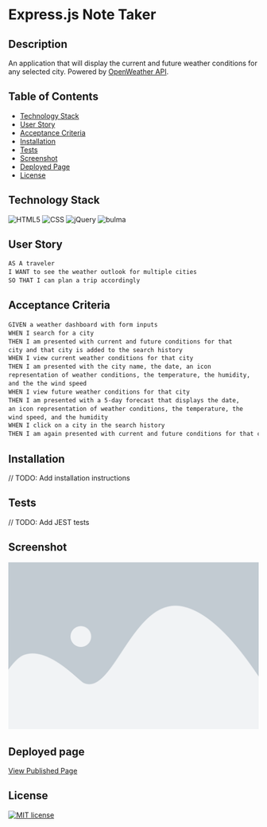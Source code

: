 # Express.js Note Taker

## Description

An application that will display the current and future weather conditions for any selected city. Powered by [OpenWeather API](https://openweathermap.org/api).

  ## Table of Contents
  * [Technology Stack](#technology-stack)
  * [User Story](#user-story)
  * [Acceptance Criteria](#acceptance-criteria)
  * [Installation](#installation)
  * [Tests](#tests)
  * [Screenshot](#screenshot)
  * [Deployed Page](#deployed-page)
  * [License](#license)

## Technology Stack

![HTML5](https://img.shields.io/badge/HTML-239120?style=for-the-badge&logo=html5&logoColor=white)
![CSS](https://img.shields.io/badge/CSS-239120?&style=for-the-badge&logo=css3&logoColor=white)
![jQuery](https://img.shields.io/badge/jQuery-0769AD?style=for-the-badge&logo=jquery&logoColor=white)
![bulma](./assets/images/bulma.svg)

## User Story

```md
AS A traveler
I WANT to see the weather outlook for multiple cities
SO THAT I can plan a trip accordingly
```

## Acceptance Criteria

```md
GIVEN a weather dashboard with form inputs
WHEN I search for a city
THEN I am presented with current and future conditions for that  
city and that city is added to the search history
WHEN I view current weather conditions for that city
THEN I am presented with the city name, the date, an icon  
representation of weather conditions, the temperature, the humidity,  
and the the wind speed
WHEN I view future weather conditions for that city
THEN I am presented with a 5-day forecast that displays the date,  
an icon representation of weather conditions, the temperature, the  
wind speed, and the humidity
WHEN I click on a city in the search history
THEN I am again presented with current and future conditions for that city
```

## Installation

// TODO: Add installation instructions

## Tests

// TODO: Add JEST tests

## Screenshot

![NoteTakerScreenshot](./assets/images/placeholder.png)

## Deployed page

[View Published Page](https://erin-m-keller.github.io/keller-note-taker/)

## License

  [![MIT license](https://img.shields.io/badge/License-MIT-purple.svg)](https://lbesson.mit-license.org/)